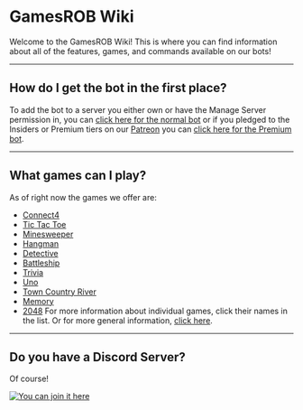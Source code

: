 # GamesROB Wiki
Welcome to the GamesROB Wiki! This is where you can find information about all of the features, games, and commands available on our bots!

***
## How do I get the bot in the first place?

To add the bot to a server you either own or have the Manage Server permission in, you can [click here for the normal bot](https://discord.com/oauth2/authorize?client_id=383995098754711555&scope=bot&permissions=537259072) or if you pledged to the Insiders or Premium tiers on our [Patreon](https://patreon.com/GamesROB) you can [click here for the Premium bot](https://discord.com/api/oauth2/authorize?client_id=517340282015055872&permissions=537259072&redirect_uri=https%3A%2F%2Fgamesrob.com%2Fpremiumoauth&response_type=code&scope=identify%20bot).

***
## What games can I play?
As of right now the games we offer are: 
- [Connect4](games/connect4.md)
- [Tic Tac Toe](games/tictactoe.md)
- [Minesweeper](games/minesweeper.md)
- [Hangman](games/hangman.md)
- [Detective](games/detective.md)
- [Battleship](games/battleship.md)
- [Trivia](games/trivia.md)
- [Uno](games/uno.md)
- [Town Country River](games/towncountryriver.md)
- [Memory](games/memory.md)
- [2048](games/2048.md)
For more information about individual games, click their names in the list. Or for more general information, [click here](games.md).

***
## Do you have a Discord Server? 
Of course!

[![You can join it here](https://discord.com/api/guilds/345259986303057930/widget.png?style=banner3)](https://discord.gg/S8vD6Q5)